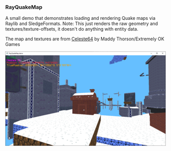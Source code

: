 ### RayQuakeMap
A small demo that demonstrates loading and rendering Quake maps via Raylib and SledgeFormats.
Note: This just renders the raw geometry and textures/texture-offsets, it doesn't do anything with entity data.

The map and textures are from [Celeste64](https://github.com/EXOK/Celeste64) by Maddy Thorson/Extremely OK Games

<p align="center">
<img width="800" src="image.png" alt="image">
</p>